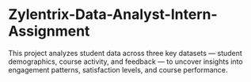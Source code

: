 # Zylentrix-Data-Analyst-Intern-Assignment
This project analyzes student data across three key datasets — student demographics, course activity, and feedback — to uncover insights into engagement patterns, satisfaction levels, and course performance. 
